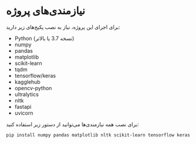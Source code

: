 # نیازمندی‌های پروژه

برای اجرای این پروژه، نیاز به نصب پکیج‌های زیر دارید:

- Python (نسخه 3.7 یا بالاتر)
- numpy
- pandas
- matplotlib
- scikit-learn
- tqdm
- tensorflow/keras
- kagglehub
- opencv-python
- ultralytics
- nltk
- fastapi
- uvicorn

برای نصب همه نیازمندی‌ها می‌توانید از دستور زیر استفاده کنید:

```bash
pip install numpy pandas matplotlib nltk scikit-learn tensorflow keras tqdm opencv-python ultralytics fastapi uvicorn
```
